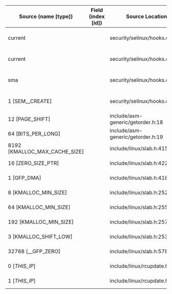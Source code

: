 | Source (name [type])          | Field (index [id]) | Source Location                   | Label at Source             |
|-------------------------------|--------------------|-----------------------------------|-----------------------------|
| current                       |                    | security/selinux/hooks.c:218      | subject, dynamic, external  |
| current                       |                    | security/selinux/hooks.c:5390     | subject, dynamic, external  |
| sma                           |                    | security/selinux/hooks.c:5383     | object, dynamic, input      |
| 1 [SEM__CREATE]               |                    | security/selinux/hooks.c:5400     | operation, static, mediator |
| 12 [PAGE_SHIFT]               |                    | include/asm-generic/getorder.h:18 | all, static, external       |
| 64 [BITS_PER_LONG]            |                    | include/asm-generic/getorder.h:19 | all, static, external       |
| 8192 [KMALLOC_MAX_CACHE_SIZE] |                    | include/linux/slab.h:415          | all, static, external       |
| 16 [ZERO_SIZE_PTR]            |                    | include/linux/slab.h:422          | all, static, external       |
| 1 [GFP_DMA]                   |                    | include/linux/slab.h:418          | all, static, external       |
| 8 [KMALLOC_MIN_SIZE]          |                    | include/linux/slab.h:252          | all, static, external       |
| 64 [KMALLOC_MIN_SIZE]         |                    | include/linux/slab.h:255          | all, static, external       |
| 192 [KMALLOC_MIN_SIZE]        |                    | include/linux/slab.h:257          | all, static, external       |
| 3 [KMALLOC_SHIFT_LOW]         |                    | include/linux/slab.h:253          | all, static, external       |
| 32768 [__GFP_ZERO]            |                    | include/linux/slab.h:578          | all, static, external       |
| 0 [_THIS_IP_]                 |                    | include/linux/rcupdate.h:418      | all, static, external       |
| 1 [_THIS_IP_]                 |                    | include/linux/rcupdate.h:423      | all, static, external       |